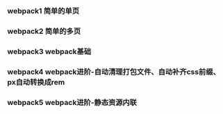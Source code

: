 ### webpack1 简单的单页
### webpack2 简单的多页
### webpack3 webpack基础
### webpack4 webpack进阶-自动清理打包文件、自动补齐css前缀、px自动转换成rem
### webpack5 webpack进阶-静态资源内联